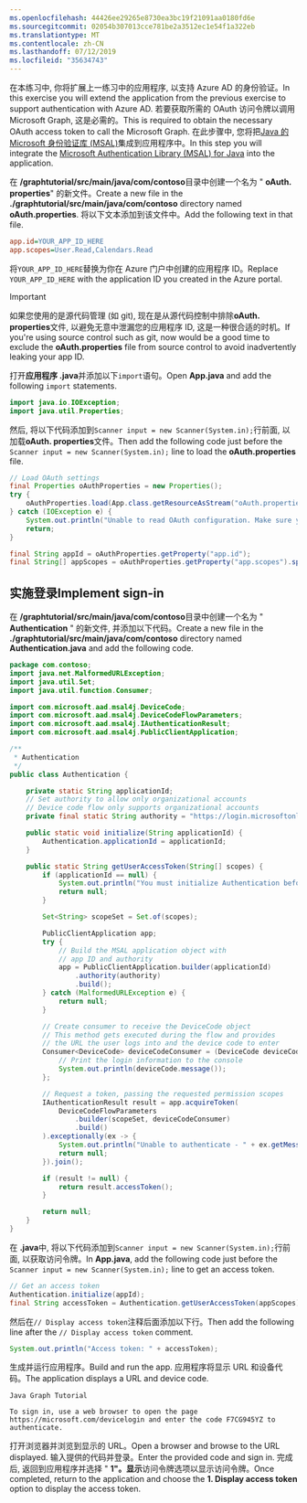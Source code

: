 ```yaml
---
ms.openlocfilehash: 44426ee29265e8730ea3bc19f21091aa0180fd6e
ms.sourcegitcommit: 02054b307013cce781be2a3512ec1e54f1a322eb
ms.translationtype: MT
ms.contentlocale: zh-CN
ms.lasthandoff: 07/12/2019
ms.locfileid: "35634743"
---
```

<!-- markdownlint-disable MD002 MD041 -->

<span data-ttu-id="184bf-101">在本练习中, 你将扩展上一练习中的应用程序, 以支持 Azure AD 的身份验证。</span><span class="sxs-lookup"><span data-stu-id="184bf-101">In this exercise you will extend the application from the previous exercise to support authentication with Azure AD.</span></span> <span data-ttu-id="184bf-102">若要获取所需的 OAuth 访问令牌以调用 Microsoft Graph, 这是必需的。</span><span class="sxs-lookup"><span data-stu-id="184bf-102">This is required to obtain the necessary OAuth access token to call the Microsoft Graph.</span></span> <span data-ttu-id="184bf-103">在此步骤中, 您将把[Java 的 Microsoft 身份验证库 (MSAL)](https://github.com/AzureAD/microsoft-authentication-library-for-java)集成到应用程序中。</span><span class="sxs-lookup"><span data-stu-id="184bf-103">In this step you will integrate the [Microsoft Authentication Library (MSAL) for Java](https://github.com/AzureAD/microsoft-authentication-library-for-java) into the application.</span></span>

<span data-ttu-id="184bf-104">在 **/graphtutorial/src/main/java/com/contoso**目录中创建一个名为 " **oAuth. properties**" 的新文件。</span><span class="sxs-lookup"><span data-stu-id="184bf-104">Create a new file in the **./graphtutorial/src/main/java/com/contoso** directory named **oAuth.properties**.</span></span> <span data-ttu-id="184bf-105">将以下文本添加到该文件中。</span><span class="sxs-lookup"><span data-stu-id="184bf-105">Add the following text in that file.</span></span>

```INI
app.id=YOUR_APP_ID_HERE
app.scopes=User.Read,Calendars.Read
```

<span data-ttu-id="184bf-106">将`YOUR_APP_ID_HERE`替换为你在 Azure 门户中创建的应用程序 ID。</span><span class="sxs-lookup"><span data-stu-id="184bf-106">Replace `YOUR_APP_ID_HERE` with the application ID you created in the Azure portal.</span></span>

> [!IMPORTANT]
> <span data-ttu-id="184bf-107">如果您使用的是源代码管理 (如 git), 现在是从源代码控制中排除**oAuth. properties**文件, 以避免无意中泄漏您的应用程序 ID, 这是一种很合适的时机。</span><span class="sxs-lookup"><span data-stu-id="184bf-107">If you're using source control such as git, now would be a good time to exclude the **oAuth.properties** file from source control to avoid inadvertently leaking your app ID.</span></span>

<span data-ttu-id="184bf-108">打开**应用程序 .java**并添加以下`import`语句。</span><span class="sxs-lookup"><span data-stu-id="184bf-108">Open **App.java** and add the following `import` statements.</span></span>

```java
import java.io.IOException;
import java.util.Properties;
```

<span data-ttu-id="184bf-109">然后, 将以下代码添加到`Scanner input = new Scanner(System.in);`行前面, 以加载**oAuth. properties**文件。</span><span class="sxs-lookup"><span data-stu-id="184bf-109">Then add the following code just before the `Scanner input = new Scanner(System.in);` line to load the **oAuth.properties** file.</span></span>

```java
// Load OAuth settings
final Properties oAuthProperties = new Properties();
try {
    oAuthProperties.load(App.class.getResourceAsStream("oAuth.properties"));
} catch (IOException e) {
    System.out.println("Unable to read OAuth configuration. Make sure you have a properly formatted oAuth.properties file. See README for details.");
    return;
}

final String appId = oAuthProperties.getProperty("app.id");
final String[] appScopes = oAuthProperties.getProperty("app.scopes").split(",");
```

## <a name="implement-sign-in"></a><span data-ttu-id="184bf-110">实施登录</span><span class="sxs-lookup"><span data-stu-id="184bf-110">Implement sign-in</span></span>

<span data-ttu-id="184bf-111">在 **/graphtutorial/src/main/java/com/contoso**目录中创建一个名为 " **Authentication** " 的新文件, 并添加以下代码。</span><span class="sxs-lookup"><span data-stu-id="184bf-111">Create a new file in the **./graphtutorial/src/main/java/com/contoso** directory named **Authentication.java** and add the following code.</span></span>

```java
package com.contoso;
import java.net.MalformedURLException;
import java.util.Set;
import java.util.function.Consumer;

import com.microsoft.aad.msal4j.DeviceCode;
import com.microsoft.aad.msal4j.DeviceCodeFlowParameters;
import com.microsoft.aad.msal4j.IAuthenticationResult;
import com.microsoft.aad.msal4j.PublicClientApplication;

/**
 * Authentication
 */
public class Authentication {

    private static String applicationId;
    // Set authority to allow only organizational accounts
    // Device code flow only supports organizational accounts
    private final static String authority = "https://login.microsoftonline.com/organizations/";

    public static void initialize(String applicationId) {
        Authentication.applicationId = applicationId;
    }

    public static String getUserAccessToken(String[] scopes) {
        if (applicationId == null) {
            System.out.println("You must initialize Authentication before calling getUserAccessToken");
            return null;
        }

        Set<String> scopeSet = Set.of(scopes);

        PublicClientApplication app;
        try {
            // Build the MSAL application object with
            // app ID and authority
            app = PublicClientApplication.builder(applicationId)
                .authority(authority)
                .build();
        } catch (MalformedURLException e) {
            return null;
        }

        // Create consumer to receive the DeviceCode object
        // This method gets executed during the flow and provides
        // the URL the user logs into and the device code to enter
        Consumer<DeviceCode> deviceCodeConsumer = (DeviceCode deviceCode) -> {
            // Print the login information to the console
            System.out.println(deviceCode.message());
        };

        // Request a token, passing the requested permission scopes
        IAuthenticationResult result = app.acquireToken(
            DeviceCodeFlowParameters
                .builder(scopeSet, deviceCodeConsumer)
                .build()
        ).exceptionally(ex -> {
            System.out.println("Unable to authenticate - " + ex.getMessage());
            return null;
        }).join();

        if (result != null) {
            return result.accessToken();
        }

        return null;
    }
}
```

<span data-ttu-id="184bf-112">在 **.java**中, 将以下代码添加到`Scanner input = new Scanner(System.in);`行前面, 以获取访问令牌。</span><span class="sxs-lookup"><span data-stu-id="184bf-112">In **App.java**, add the following code just before the `Scanner input = new Scanner(System.in);` line to get an access token.</span></span>

```java
// Get an access token
Authentication.initialize(appId);
final String accessToken = Authentication.getUserAccessToken(appScopes);
```

<span data-ttu-id="184bf-113">然后在`// Display access token`注释后面添加以下行。</span><span class="sxs-lookup"><span data-stu-id="184bf-113">Then add the following line after the `// Display access token` comment.</span></span>

```java
System.out.println("Access token: " + accessToken);
```

<span data-ttu-id="184bf-114">生成并运行应用程序。</span><span class="sxs-lookup"><span data-stu-id="184bf-114">Build and run the app.</span></span> <span data-ttu-id="184bf-115">应用程序将显示 URL 和设备代码。</span><span class="sxs-lookup"><span data-stu-id="184bf-115">The application displays a URL and device code.</span></span>

```Shell
Java Graph Tutorial

To sign in, use a web browser to open the page https://microsoft.com/devicelogin and enter the code F7CG945YZ to authenticate.
```

<span data-ttu-id="184bf-116">打开浏览器并浏览到显示的 URL。</span><span class="sxs-lookup"><span data-stu-id="184bf-116">Open a browser and browse to the URL displayed.</span></span> <span data-ttu-id="184bf-117">输入提供的代码并登录。</span><span class="sxs-lookup"><span data-stu-id="184bf-117">Enter the provided code and sign in.</span></span> <span data-ttu-id="184bf-118">完成后, 返回到应用程序并选择 " **1"。显示**访问令牌选项以显示访问令牌。</span><span class="sxs-lookup"><span data-stu-id="184bf-118">Once completed, return to the application and choose the **1. Display access token** option to display the access token.</span></span>
